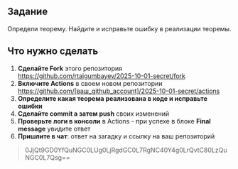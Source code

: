 ## Задание
Определи теорему. Найдите и исправьте ошибку в реализации теоремы.

## Что нужно сделать
1. **Сделайте Fork** этого репозитория https://github.com/rtaigumbayev/2025-10-01-secret/fork
2. **Включите Actions** в своем новом репозитории https://github.com/[ваш_github_account]/2025-10-01-secret/actions
3. **Определите какая теорема реализована в коде и исправьте ошибки**
4. **Сделайте commit а затем push** своих изменений
5. **Проверьте логи в консоли** в Actions - при успехе в блоке **Final message** увидите ответ
6. **Пришлите в чат**: ответ на загадку и ссылку на ваш репозиторий

> 0JjQt9GD0YfQuNGC0LUg0LjRgdGC0L7RgNC40Y4g0LrQvtC80LzQuNGC0L7Qsg==